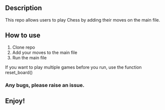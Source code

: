 ## Description
This repo allows users to play Chess by adding their moves on the main file.

## How to use
1. Clone repo
2. Add your moves to the main file
3. Run the main file

If you want to play multiple games before you run, use the function reset_board()

### Any bugs, please raise an issue.

## Enjoy!
